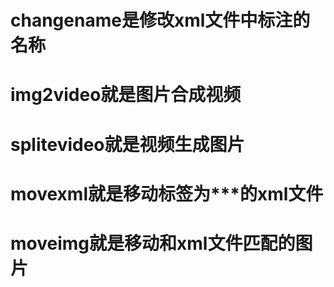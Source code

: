 # changename是修改xml文件中标注的名称
# img2video就是图片合成视频
# splitevideo就是视频生成图片
# movexml就是移动标签为***的xml文件
# moveimg就是移动和xml文件匹配的图片
